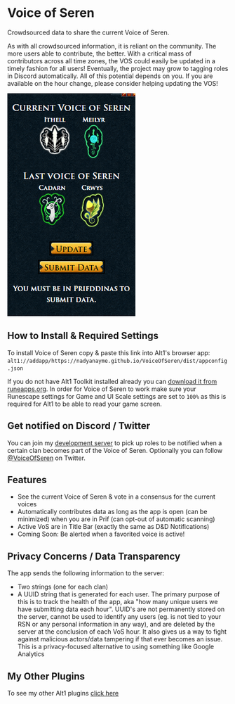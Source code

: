 # Voice of Seren

Crowdsourced data to share the current Voice of Seren.

As with all crowdsourced information, it is reliant on the community. The more users able to contribute, the better. With a critical mass of contributors across all time zones, the VOS could easily be updated in a timely fashion for all users! Eventually, the project may grow to tagging roles in Discord automatically. All of this potential depends on you. If you are available on the hour change, please consider helping updating the VOS!

![Voice of Seren](./vos.png)

## How to Install & Required Settings

To install Voice of Seren copy & paste this link into Alt1's browser app:
`alt1://addapp/https://nadyanayme.github.io/VoiceOfSeren/dist/appconfig.json`

If you do not have Alt1 Toolkit installed already you can [download it from runeapps.org](https://runeapps.org/alt1). In order for Voice of Seren to work make sure your Runescape settings for Game and UI Scale settings are set to `100%` as this is required for Alt1 to be able to read your game screen.

## Get notified on Discord / Twitter

You can join my [development server](https://discord.gg/KJ2SgWyJFF) to pick up roles to be notified when a certain clan becomes part of the Voice of Seren. Optionally you can follow [@VoiceOfSeren](https://twitter.com/VoiceOfSeren) on Twitter.

## Features

- See the current Voice of Seren & vote in a consensus for the current voices
- Automatically contributes data as long as the app is open (can be minimized) when you are in Prif (can opt-out of automatic scanning)
- Active VoS are in Title Bar (exactly the same as D&D Notifications)
- Coming Soon: Be alerted when a favorited voice is active!

## Privacy Concerns / Data Transparency

The app sends the following information to the server:

- Two strings (one for each clan)
- A UUID string that is generated for each user. The primary purpose of this is to track the health of the app, aka "how many unique users we have submitting data each hour". UUID's are not permanently stored on the server, cannot be used to identify any users (eg. is not tied to your RSN or any personal information in any way), and are deleted by the server at the conclusion of each VoS hour. It also gives us a way to fight against malicious actors/data tampering if that ever becomes an issue. This is a privacy-focused alternative to using something like Google Analytics

## My Other Plugins

To see my other Alt1 plugins [click here](https://github.com/NadyaNayme/NyusPluginDirectory)
